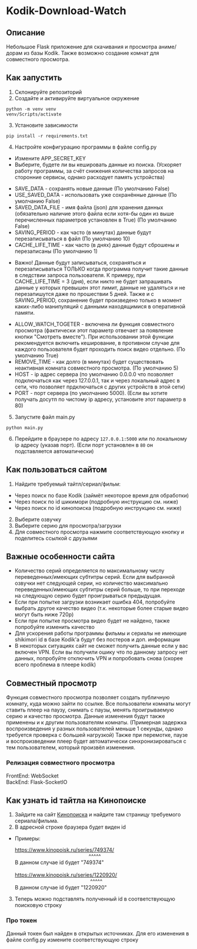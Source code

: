 # Kodik-Download-Watch

## Описание
Небольшое Flask приложение для скачивания и просмотра аниме/дорам из базы Kodik. Также возможно создание комнат для совместного просмотра.

## Как запустить

1. Склонируйте репозиторий
2. Создайте и активируйте виртуальное окружение
```commandline
python -m venv venv
venv/Scripts/activate
```  
3. Установите зависимости
```commandline
pip install -r requirements.txt
```
4. Настройте конфигурацию программы в файле config.py
* Измените APP_SECRET_KEY
* Выберите, будете ли вы кешировать данные из поиска. (Ускоряет работу программы, за счёт снижения количества запросов на сторонние сервисы, однако расходует память устройства)
- SAVE_DATA - сохранять новые данные (По умолчанию False)
- USE_SAVED_DATA - использовать уже сохранённые данные (По умолчанию False)
- SAVED_DATA_FILE - имя файла (json) для хранения данных (обязательно наличие этого файла если хотя-бы один из выше перечисленных параметров установлен в True) (По умолчанию False)
- SAVING_PERIOD - как часто (в минутах) данные будут перезаписываться в файл (По умолчанию 10)
- CACHE_LIFE_TIME - как часто (в днях) данные будут сброшены и перезаписаны (По умолчанию 1)
* Важно! Данные будут записываться, сохраняться и перезаписываться ТОЛЬКО когда программа получит такие данные в следствии запроса пользователя. К примеру, при  CACHE_LIFE_TIME = 3 (дня), если никто не будет запрашивать данные у которых превышен этот лимит, данные не удаляться и не перезапишутся даже по прошествии 5 дней. Также и с SAVING_PERIOD, сохранение будет произведено только в момент каких-либо манипуляций с данными находящимися в оперативной памяти.
- ALLOW_WATCH_TOGETER - включена ли функция совместного просмотра (фактически этот параметр отвечает за появление кнопки "Смотреть вместе"). При использовании этой функции рекомендуется включить кеширование, в противном случае для каждого пользователя будет проходить поиск видео отдельно. (По умолчанию True)
- REMOVE_TIME - как долго (в минутах) будет существовать неактивная комната совместного просмотра. (По умолчанию 5)
- HOST - ip адрес сервера (по умолчанию 0.0.0.0 что позволяет подключаться как через 127.0.0.1, так и через локальный адрес в сети, что позволяет прдключаться с других устройств в этой сети)
- PORT - порт сервера (по умолчанию 5000). (Если вы хотите получать досутп по чистому ip адресу, установите этот параметр в 80)
5. Запустите файл main.py
```commandline
python main.py
```
6. Перейдите в браузере по адресу
`127.0.0.1:5000` или по локальному ip адресу (указав порт). (Если порт установлен в `80` он подставляется автоматически)
## Как пользоваться сайтом

1. Найдите требуемый тайтл/сериал/фильм:
- Через поиск по базе Kodik (займёт некоторое время для обработки)
- Через поиск по id шикимори (подробную инструкцию см. ниже)
- Через поиск по id кинопоиска (подробную инструкцию см. ниже)

2. Выберите озвучку
3. Выберите серию для просмотра/загрузки
4. Для совместного просмотра нажмите соответствующую кнопку и поделитесь ссылкой с друзьями

## Важные особенности сайта
- Количество серий определяется по максимальному числу переведенных/имеющих субтитры серий. Если для выбранной озвучки нет следующей серии, но количество максимально переведенных/имеющих субтитры серий больше, то при переходе на следующую серию будет проигрываться предыдущая.
- Если при попытке загрузки возникает ошибка 404, попробуйте выбрать другое качество видео (т.к. некоторые более старые видео могут быть ниже 720p)
- Если при попытке просмотра видео будет не найдено, также попробуйте изменить качество
- Для ускорения работы программы фильмы и сериалы не имеющие shikimori id в базе Kodik'а будут без постеров и доп. информации
- В некоторых ситуациях сайт не сможет получить данные если у вас включен VPN. Если вы получили ошику что по данному запросу нет данных, попробуйте отключить VPN и попробовать снова (скорее всего проблема в плеере kodik)

## Совместный просмотр
Функция совместного просмотра позволяет создать публичную комнату, куда можно зайти по ссылке. Все пользователи комнаты могут ставить плеер на паузу, снимать с паузы, менять проигрываемую серию и качество просмотра. Данные изменения будут также применены и к другим пользователям комнаты. (Примерная задержка воспроизведения у разных пользователей меньше 1 секунды, однако требуется проверка с большей нагрузкой) Также при перемотке, паузе и воспроизведении плеер будет автоматически синхронизироваться с тем пользователем, который произвёл изменения.
### Релизация совместного просмотра
FrontEnd: WebSocket<br>
BackEnd: Flask-SocketIO

## Как узнать id тайтла на Кинопоиске
1. Зайдите на сайт <a href='https://www.kinopoisk.ru'>Кинопоиска</a> и найдите там страницу требуемого сериала/фильма.
2. В адресной строке браузера будет виден id
- Примеры: <p>
    https://www.kinopoisk.ru/series/749374/<br>
    &nbsp;&nbsp;&nbsp;&nbsp;&nbsp;&nbsp;&nbsp;&nbsp;&nbsp;&nbsp;&nbsp;&nbsp;&nbsp;&nbsp;&nbsp;&nbsp;&nbsp;&nbsp;&nbsp;&nbsp;&nbsp;&nbsp;&nbsp;&nbsp;&nbsp;&nbsp;&nbsp;&nbsp;&nbsp;&nbsp;&nbsp;&nbsp;&nbsp;&nbsp;&nbsp;&nbsp;&nbsp;&nbsp;&nbsp;&nbsp;&nbsp;&nbsp;&nbsp;&nbsp;&nbsp;&nbsp;&nbsp;&nbsp;&nbsp;&nbsp;&nbsp;^^^^^<br>
    В данном случае id будет "749374"<br><br>
    https://www.kinopoisk.ru/series/1220920/<br>
    &nbsp;&nbsp;&nbsp;&nbsp;&nbsp;&nbsp;&nbsp;&nbsp;&nbsp;&nbsp;&nbsp;&nbsp;&nbsp;&nbsp;&nbsp;&nbsp;&nbsp;&nbsp;&nbsp;&nbsp;&nbsp;&nbsp;&nbsp;&nbsp;&nbsp;&nbsp;&nbsp;&nbsp;&nbsp;&nbsp;&nbsp;&nbsp;&nbsp;&nbsp;&nbsp;&nbsp;&nbsp;&nbsp;&nbsp;&nbsp;&nbsp;&nbsp;&nbsp;&nbsp;&nbsp;&nbsp;&nbsp;&nbsp;&nbsp;&nbsp;&nbsp;&nbsp;^^^^^<br>
    В данном случае id будет "1220920"</p>
3. Теперь можно подставлять полученный id в соответствующую поисковую строку

### Про токен
Данный токен был найден в открытых источниках. Для его изменения в файле config.py измените соответствующую строку